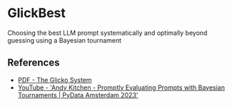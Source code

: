 # GlickBest
Choosing the best LLM prompt systematically and optimally beyond guessing using a Bayesian tournament

## References
- [PDF - The Glicko System](http://www.glicko.net/glicko/glicko.pdf)
- [YouTube - 'Andy Kitchen - Promptly Evaluating Prompts with Bayesian Tournaments | PyData Amsterdam 2023'](https://youtu.be/UY3wxjk2o6o)